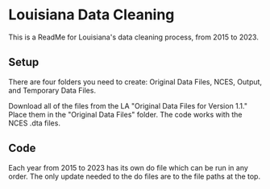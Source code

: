 
# Louisiana Data Cleaning

This is a ReadMe for Louisiana's data cleaning process, from 2015 to 2023.


## Setup

There are four folders you need to create: 
Original Data Files, NCES, Output, and Temporary Data Files. 

Download all of the files from the LA "Original Data Files for Version 1.1." Place them in the "Original Data Files" folder. The code works with the NCES .dta files.

## Code

Each year from 2015 to 2023 has its own do file which can be run in any order. The only update needed to the do files are to the file paths at the top.
